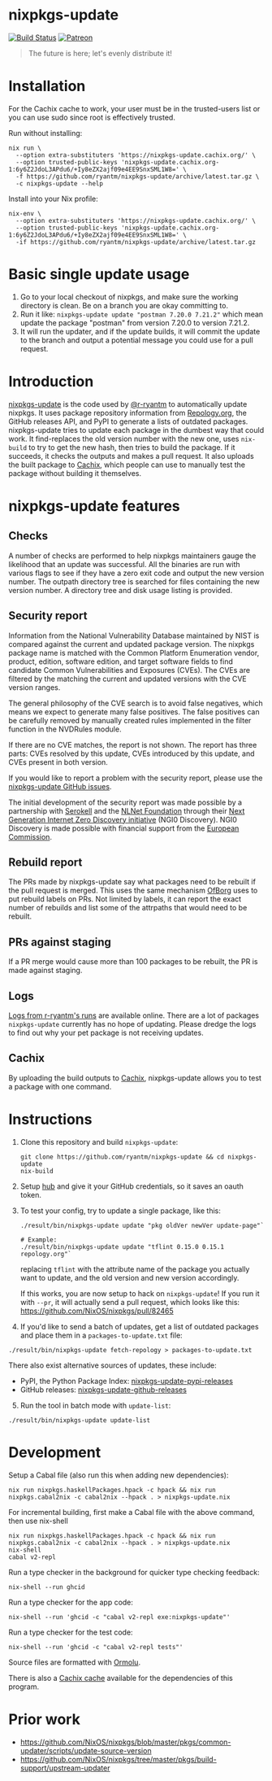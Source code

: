 # nixpkgs-update

[![Build Status](https://github.com/ryantm/nixpkgs-update/workflows/CI/badge.svg)](https://github.com/ryantm/nixpkgs-update/actions)
[![Patreon](https://img.shields.io/badge/patreon-donate-blue.svg)](https://www.patreon.com/nixpkgsupdate)

> The future is here; let's evenly distribute it!

# Installation

For the Cachix cache to work, your user must be in the trusted-users
list or you can use sudo since root is effectively trusted.

Run without installing:

```
nix run \
  --option extra-substituters 'https://nixpkgs-update.cachix.org/' \
  --option trusted-public-keys 'nixpkgs-update.cachix.org-1:6y6Z2JdoL3APdu6/+Iy8eZX2ajf09e4EE9SnxSML1W8=' \
  -f https://github.com/ryantm/nixpkgs-update/archive/latest.tar.gz \
  -c nixpkgs-update --help
```

Install into your Nix profile:

```
nix-env \
  --option extra-substituters 'https://nixpkgs-update.cachix.org/' \
  --option trusted-public-keys 'nixpkgs-update.cachix.org-1:6y6Z2JdoL3APdu6/+Iy8eZX2ajf09e4EE9SnxSML1W8=' \
  -if https://github.com/ryantm/nixpkgs-update/archive/latest.tar.gz
```

# Basic single update usage

1. Go to your local checkout of nixpkgs, and make sure the working
   directory is clean. Be on a branch you are okay committing to.
2. Run it like: `nixpkgs-update update "postman 7.20.0 7.21.2"`
   which mean update the package "postman" from version 7.20.0
   to version 7.21.2.
3. It will run the updater, and if the update builds, it will commit
   the update to the branch and output a potential message you could
   use for a pull request.

# Introduction

[nixpkgs-update](https://github.com/ryantm/nixpkgs-update) is the code
used by [@r-ryantm](https://github.com/r-ryantm) to automatically
update nixpkgs. It uses package repository information from
[Repology.org](https://repology.org/repository/nix_unstable), the
GitHub releases API, and PyPI to generate a lists of outdated
packages. nixpkgs-update tries to update each package in the dumbest
way that could work. It find-replaces the old version number with the
new one, uses `nix-build` to try to get the new hash, then tries to
build the package. If it succeeds, it checks the outputs and makes a
pull request. It also uploads the built package to
[Cachix](https://r-ryantm.cachix.org/), which people can use to
manually test the package without building it themselves.


# nixpkgs-update features

## Checks

A number of checks are performed to help nixpkgs maintainers gauge the
likelihood that an update was successful. All the binaries are run with
various flags to see if they have a zero exit code and output the new
version number. The outpath directory tree is searched for files
containing the new version number. A directory tree and disk usage
listing is provided.


## Security report

Information from the National Vulnerability Database maintained by
NIST is compared against the current and updated package version. The
nixpkgs package name is matched with the Common Platform Enumeration
vendor, product, edition, software edition, and target software fields
to find candidate Common Vulnerabilities and Exposures (CVEs). The
CVEs are filtered by the matching the current and updated versions
with the CVE version ranges.

The general philosophy of the CVE search is to avoid false negatives,
which means we expect to generate many false positives. The false
positives can be carefully removed by manually created rules
implemented in the filter function in the NVDRules module.

If there are no CVE matches, the report is not shown. The report has
three parts: CVEs resolved by this update, CVEs introduced by this
update, and CVEs present in both version.

If you would like to report a problem with the security report, please
use the [nixpkgs-update GitHub
issues](https://github.com/ryantm/nixpkgs-update/issues).

The initial development of the security report was made possible by a
partnership with [Serokell](https://serokell.io/) and the [NLNet
Foundation](https://nlnet.nl/) through their [Next Generation Internet
Zero Discovery initiative](https://nlnet.nl/discovery/) (NGI0
Discovery). NGI0 Discovery is made possible with financial support
from the [European Commission](https://ec.europa.eu/).


## Rebuild report

The PRs made by nixpkgs-update say what packages need to be rebuilt if
the pull request is merged. This uses the same mechanism
[OfBorg](https://github.com/NixOS/ofborg) uses to put rebuild labels
on PRs. Not limited by labels, it can report the exact number of
rebuilds and list some of the attrpaths that would need to be rebuilt.


## PRs against staging

If a PR merge would cause more than 100 packages to be rebuilt, the PR
is made against staging.


## Logs

[Logs from r-ryantm's runs](https://r.ryantm.com/log/) are
available online. There are a lot of packages `nixpkgs-update`
currently has no hope of updating. Please dredge the logs to find out
why your pet package is not receiving updates.


## Cachix

By uploading the build outputs to
[Cachix](https://r-ryantm.cachix.org/), nixpkgs-update allows you to
test a package with one command.


# Instructions

1. Clone this repository and build `nixpkgs-update`:
    ```
    git clone https://github.com/ryantm/nixpkgs-update && cd nixpkgs-update
    nix-build
    ```

2. Setup [hub](https://github.com/github/hub) and give it your GitHub credentials, so it saves an oauth token.

3. To test your config, try to update a single package, like this:

   ```
   ./result/bin/nixpkgs-update update "pkg oldVer newVer update-page"`

   # Example:
   ./result/bin/nixpkgs-update update "tflint 0.15.0 0.15.1 repology.org"`
   ```

   replacing `tflint` with the attribute name of the package you actually want
   to update, and the old version and new version accordingly.

   If this works, you are now setup to hack on `nixpkgs-update`! If
   you run it with `--pr`, it will actually send a pull request, which
   looks like this: https://github.com/NixOS/nixpkgs/pull/82465


4. If you'd like to send a batch of updates, get a list of outdated packages and
   place them in a `packages-to-update.txt` file:

  ```
  ./result/bin/nixpkgs-update fetch-repology > packages-to-update.txt
  ```

  There also exist alternative sources of updates, these include:

   - PyPI, the Python Package Index:
     [nixpkgs-update-pypi-releases](https://github.com/jonringer/nixpkgs-update-pypi-releases)
   - GitHub releases:
     [nixpkgs-update-github-releases](https://github.com/synthetica9/nixpkgs-update-github-releases)

5. Run the tool in batch mode with `update-list`:

  ```
  ./result/bin/nixpkgs-update update-list
  ```

# Development

Setup a Cabal file (also run this when adding new dependencies):

```
nix run nixpkgs.haskellPackages.hpack -c hpack && nix run nixpkgs.cabal2nix -c cabal2nix --hpack . > nixpkgs-update.nix
```

For incremental building, first make a Cabal file with the above command, then use nix-shell

```
nix run nixpkgs.haskellPackages.hpack -c hpack && nix run nixpkgs.cabal2nix -c cabal2nix --hpack . > nixpkgs-update.nix
nix-shell
cabal v2-repl
```

Run a type checker in the background for quicker type checking feedback:

```
nix-shell --run ghcid
```

Run a type checker for the app code:

```
nix-shell --run 'ghcid -c "cabal v2-repl exe:nixpkgs-update"'
```

Run a type checker for the test code:

```
nix-shell --run 'ghcid -c "cabal v2-repl tests"'
```


Source files are formatted with [Ormolu](https://github.com/tweag/ormolu).

There is also a [Cachix cache](https://nixpkgs-update.cachix.org/) available for the dependencies of this program.

# Prior work

* https://github.com/NixOS/nixpkgs/blob/master/pkgs/common-updater/scripts/update-source-version
* https://github.com/NixOS/nixpkgs/tree/master/pkgs/build-support/upstream-updater
